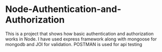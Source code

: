 # Node-Authentication-and-Authorization

This is a project that shows how basic authentication and authorization works in Node. 
I have used express framework along with mongoose for mongodb and JOI for validation.
POSTMAN is used for api testing
